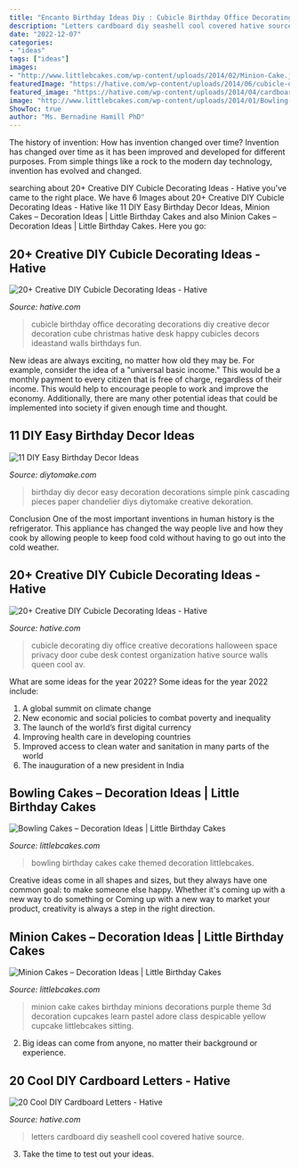 ```yaml
---
title: "Encanto Birthday Ideas Diy : Cubicle Birthday Office Decorating Decorations Diy Creative Decor Decoration Cube Christmas Hative Desk Happy Cubicles Decors Ideastand Walls Birthdays Fun"
description: "Letters cardboard diy seashell cool covered hative source"
date: "2022-12-07"
categories:
- "ideas"
tags: ["ideas"]
images:
- "http://www.littlebcakes.com/wp-content/uploads/2014/02/Minion-Cake.jpg"
featuredImage: "https://hative.com/wp-content/uploads/2014/06/cubicle-decorating-ideas/14-office-cubicle-decorating-ideas.jpg"
featured_image: "https://hative.com/wp-content/uploads/2014/04/cardboard-letters/2-seashell-covered-letters.jpg"
image: "http://www.littlebcakes.com/wp-content/uploads/2014/01/Bowling-Birthday-Cakes.jpg"
ShowToc: true
author: "Ms. Bernadine Hamill PhD"
---
```



The history of invention: How has invention changed over time?
Invention has changed over time as it has been improved and developed for different purposes. From simple things like a rock to the modern day technology, invention has evolved and changed.

	

		
searching about 20+ Creative DIY Cubicle Decorating Ideas - Hative you've came to the right place. We have 6 Images about 20+ Creative DIY Cubicle Decorating Ideas - Hative like 11 DIY Easy Birthday Decor Ideas, Minion Cakes – Decoration Ideas | Little Birthday Cakes and also Minion Cakes – Decoration Ideas | Little Birthday Cakes. Here you go:
		
    
## 20+ Creative DIY Cubicle Decorating Ideas - Hative

<img loading=lazy src="https://hative.com/wp-content/uploads/2014/06/cubicle-decorating-ideas/14-office-cubicle-decorating-ideas.jpg" onerror="this.onerror=null;this.src='https://tse2.mm.bing.net/th?id=OIP.dUqfod3d79Gb1u8tJGB9AgHaJ4&amp;pid=15.1';" alt="20+ Creative DIY Cubicle Decorating Ideas - Hative">

_Source: hative.com_

>cubicle birthday office decorating decorations diy creative decor decoration cube christmas hative desk happy cubicles decors ideastand walls birthdays fun. 

	

New ideas are always exciting, no matter how old they may be. For example, consider the idea of a "universal basic income." This would be a monthly payment to every citizen that is free of charge, regardless of their income. This would help to encourage people to work and improve the economy. Additionally, there are many other potential ideas that could be implemented into society if given enough time and thought.

    
## 11 DIY Easy Birthday Decor Ideas

<img loading=lazy src="https://www.diytomake.com/wp-content/uploads/2015/09/Cascading-Pink.jpg" onerror="this.onerror=null;this.src='https://tse1.mm.bing.net/th?id=OIP.ShIUAfxBwrBFdZP1GoBLVwHaLH&amp;pid=15.1';" alt="11 DIY Easy Birthday Decor Ideas">

_Source: diytomake.com_

>birthday diy decor easy decoration decorations simple pink cascading pieces paper chandelier diys diytomake creative dekoration. 

	

Conclusion
One of the most important inventions in human history is the refrigerator. This appliance has changed the way people live and how they cook by allowing people to keep food cold without having to go out into the cold weather.

    
## 20+ Creative DIY Cubicle Decorating Ideas - Hative

<img loading=lazy src="https://hative.com/wp-content/uploads/2014/06/cubicle-decorating-ideas/20-office-cubicle-decorating-ideas.jpg" onerror="this.onerror=null;this.src='https://tse2.mm.bing.net/th?id=OIP.EKOs4CpKpLtYMsyDkY9fvgHaHa&amp;pid=15.1';" alt="20+ Creative DIY Cubicle Decorating Ideas - Hative">

_Source: hative.com_

>cubicle decorating diy office creative decorations halloween space privacy door cube desk contest organization hative source walls queen cool av. 

	

What are some ideas for the year 2022?
Some ideas for the year 2022 include: 
1. A global summit on climate change 
2. New economic and social policies to combat poverty and inequality 
3. The launch of the world’s first digital currency 
4. Improving health care in developing countries 
5. Improved access to clean water and sanitation in many parts of the world 
6. The inauguration of a new president in India 

    
## Bowling Cakes – Decoration Ideas | Little Birthday Cakes

<img loading=lazy src="http://www.littlebcakes.com/wp-content/uploads/2014/01/Bowling-Birthday-Cakes.jpg" onerror="this.onerror=null;this.src='https://tse1.mm.bing.net/th?id=OIP.kiqHaxOeQgughU9ez7J8zgHaJ-&amp;pid=15.1';" alt="Bowling Cakes – Decoration Ideas | Little Birthday Cakes">

_Source: littlebcakes.com_

>bowling birthday cakes cake themed decoration littlebcakes. 

	

Creative ideas come in all shapes and sizes, but they always have one common goal: to make someone else happy. Whether it's coming up with a new way to do something or Coming up with a new way to market your product, creativity is always a step in the right direction.

    
## Minion Cakes – Decoration Ideas | Little Birthday Cakes

<img loading=lazy src="http://www.littlebcakes.com/wp-content/uploads/2014/02/Minion-Cake.jpg" onerror="this.onerror=null;this.src='https://tse1.mm.bing.net/th?id=OIP.VbXR6RYviWBmh6kBs5nCUwHaKo&amp;pid=15.1';" alt="Minion Cakes – Decoration Ideas | Little Birthday Cakes">

_Source: littlebcakes.com_

>minion cake cakes birthday minions decorations purple theme 3d decoration cupcakes learn pastel adore class despicable yellow cupcake littlebcakes sitting. 

	

2. Big ideas can come from anyone, no matter their background or experience.

    
## 20 Cool DIY Cardboard Letters - Hative

<img loading=lazy src="https://hative.com/wp-content/uploads/2014/04/cardboard-letters/2-seashell-covered-letters.jpg" onerror="this.onerror=null;this.src='https://tse3.mm.bing.net/th?id=OIP.k7pNWmiuVcEo9NBX68LdcwHaKW&amp;pid=15.1';" alt="20 Cool DIY Cardboard Letters - Hative">

_Source: hative.com_

>letters cardboard diy seashell cool covered hative source. 

	

3. Take the time to test out your ideas.

